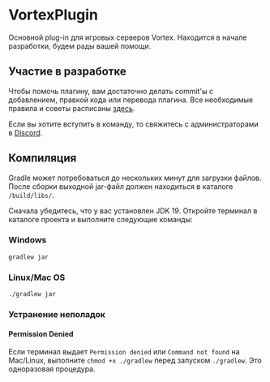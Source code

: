 # VortexPlugin

Основной plug-in для игровых серверов Vortex.
Находится в начале разработки, будем рады вашей помощи.

## Участие в разработке

Чтобы помочь плагину, вам достаточно делать commit'ы с добавлением, правкой кода или перевода плагина.
Все необходимые правила и советы
расписаны [здесь](https://github.com/Darkdustry-Coders/DarkdustryPlugin/blob/master/CONTRIBUTING.md).

Если вы хотите вступить в команду, то свяжитесь с администраторами в [Discord](https://discord.gg/pTtQTUQM68).

## Компиляция

Gradle может потребоваться до нескольких минут для загрузки файлов.
После сборки выходной jar-файл должен находиться в каталоге `/build/libs/`.

Сначала убедитесь, что у вас установлен JDK 19. Откройте терминал в каталоге проекта и выполните следующие команды:

### Windows

`gradlew jar`

### Linux/Mac OS

`./gradlew jar`

### Устранение неполадок

#### Permission Denied

Если терминал выдает `Permission denied` или `Command not found` на Mac/Linux, выполните `chmod +x ./gradlew` перед
запуском `./gradlew`. Это одноразовая процедура.